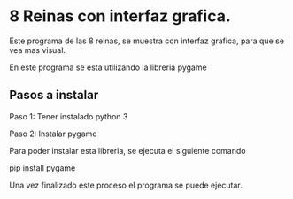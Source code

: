# 8 Reinas con interfaz grafica.

Este programa de las 8 reinas, se muestra con interfaz grafica,
para que se vea mas visual.

En este programa se esta utilizando la libreria pygame

## Pasos a instalar

Paso 1: Tener instalado python 3

Paso 2: Instalar pygame

Para poder instalar esta libreria, se ejecuta el siguiente comando

pip install pygame

Una vez finalizado este proceso el programa se puede ejecutar.
